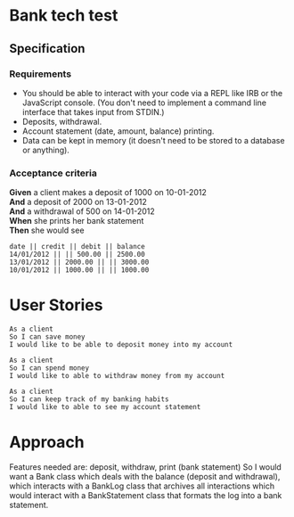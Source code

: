 # Bank tech test

## Specification

### Requirements

* You should be able to interact with your code via a REPL like IRB or the JavaScript console.  (You don't need to implement a command line interface that takes input from STDIN.)
* Deposits, withdrawal.
* Account statement (date, amount, balance) printing.
* Data can be kept in memory (it doesn't need to be stored to a database or anything).

### Acceptance criteria

**Given** a client makes a deposit of 1000 on 10-01-2012  
**And** a deposit of 2000 on 13-01-2012  
**And** a withdrawal of 500 on 14-01-2012  
**When** she prints her bank statement  
**Then** she would see

```
date || credit || debit || balance
14/01/2012 || || 500.00 || 2500.00
13/01/2012 || 2000.00 || || 3000.00
10/01/2012 || 1000.00 || || 1000.00
```

# User Stories

```
As a client
So I can save money
I would like to be able to deposit money into my account
```

```
As a client
So I can spend money
I would like to able to withdraw money from my account
```

```
As a client
So I can keep track of my banking habits
I would like to able to see my account statement
```

# Approach

Features needed are: deposit, withdraw, print (bank statement)
So I would want a Bank class which deals with the balance (deposit and withdrawal), which interacts with a BankLog class that archives all interactions which would interact with a BankStatement class that formats the log into a bank statement.
